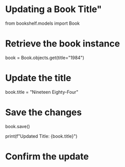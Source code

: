 # Updating a Book Title" 
from bookshelf.models import Book  

# Retrieve the book instance
book = Book.objects.get(title="1984")

# Update the title
book.title = "Nineteen Eighty-Four"

# Save the changes
book.save()

print(f"Updated Title: {book.title}")
# Confirm the update